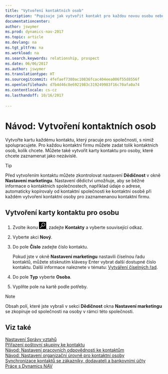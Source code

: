 ```yaml
---
title: "Vytvoření kontaktních osob"
description: "Popisuje jak vytvořit kontakt pro každou novou osobu nebo potenciální osobu, s níž spolupracujete nebo s níž máte vztah."
documentationcenter: 
author: jswymer
ms.prod: dynamics-nav-2017
ms.topic: article
ms.devlang: na
ms.tgt_pltfrm: na
ms.workload: na
ms.search.keywords: relationship, prospect
ms.date: 06/06/2017
ms.author: jswymer
ms.translationtype: HT
ms.sourcegitcommit: 4fefaef7380ac10836fcac404eea006f55d8556f
ms.openlocfilehash: d7b4d46c8e6921983c319249983f16c70afa0a74
ms.contentlocale: cs-cz
ms.lasthandoff: 10/16/2017

---
```

# <a name="how-to-create-contact-persons"></a>Návod: Vytvoření kontaktních osob
Vytvořte kartu každému kontaktu, který pracuje pro společnosti, s nimiž spolupracujete. Pro každou kontaktní firmu můžete zadat tolik kontaktních osob, kolik chcete. Můžete také vytvořit karty kontaktu pro osoby, které chcete zaznamenat jako nezávislé.

> [!TIP]  
>   Před vytvořením kontaktu můžete zkontrolovat nastavení **Dědičnost** v okně **Nastavení marketingu**. Nastavení dědictví umožňuje, aby se běžné informace o kontaktních společnostech, například údaje o adrese, automaticky kopírovaly od kontaktní společnosti ke kontaktní osobě při každém vytvoření kontaktní osoby pro zaznamenanou kontaktní firmu.

## <a name="to-create-a-contact-card-for-a-person"></a>Vytvoření karty kontaktu pro osobu
1. Zvolte ikonu ![Vyhledat stránku nebo sestavu](media/ui-search/search_small.png "Ikona Vyhledat stránku nebo sestavu"), zadejte **Kontakty** a vyberte související odkaz.
2. Vyberte akci **Nový**.
3. Do pole **Číslo** zadejte číslo kontaktu.

    Pokud jste v okně **Nastavení marketingu** nastavili číselnou řadu kontaktů, můžete stisknutím klávesy Enter vybrat další dostupné číslo kontaktu. Další informace naleznete v tématu: [Vytváření číselných řad](ui-create-number-series.md).
4. Do pole **Typ** vyberte **Osoba**.
5. Vyplňte pole na kartě podle potřeby.

> [!NOTE]  
>   Obsah polí, které jste vybrali v sekci **Dědičnost** okna **Nastavení marketingu** se zkopíruje od společnosti na osoby v rámci této společnosti.

## <a name="see-also"></a>Viz také
[Nastavení Správy vztahů](marketing-setup-marketing.md)  
[Přiřazení poštovní skupiny ke kontaktu](marketing-mailing-groups.md#AssignMailGroupContact)  
[Návod: Nastavení pracovních odpovědnosti ke kontaktům](marketing-job-responsibilities.md)  
[Návod: Nastavení organizační úrovně pro kontaktní osoby](marketing-organizational-levels.md)  
[Synchronizace kontaktů se zákazníky, dodavateli a bankovními účty](marketing-synchronize-contacts-customers-vendors-bank-accounts.md)  
[Práce s Dynamics NAV](ui-work-product.md)  

